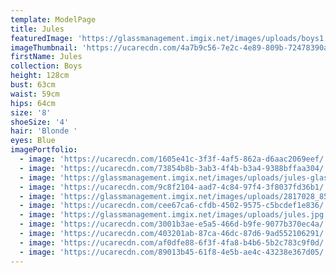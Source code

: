 ```yaml
---
template: ModelPage
title: Jules
featuredImage: 'https://glassmanagement.imgix.net/images/uploads/boys1.jpg'
imageThumbnail: 'https://ucarecdn.com/4a7b9c56-7e2c-4e89-809b-72478390a5bc/'
firstName: Jules
collection: Boys
height: 128cm
bust: 63cm
waist: 59cm
hips: 64cm
size: '8'
shoeSize: '4'
hair: 'Blonde '
eyes: Blue
imagePortfolio:
  - image: 'https://ucarecdn.com/1605e41c-3f3f-4af5-862a-d6aac2069eef/'
  - image: 'https://ucarecdn.com/73854b8b-3ab3-4f4b-b3a4-9388bffaa304/'
  - image: 'https://glassmanagement.imgix.net/images/uploads/jules-glass-2.jpg'
  - image: 'https://ucarecdn.com/9c8f2104-aad7-4c84-97f4-3f8037fd36b1/'
  - image: 'https://glassmanagement.imgix.net/images/uploads/2817028_8595970.jpg'
  - image: 'https://ucarecdn.com/cee67ca6-cfdb-4502-9575-c5bcdef1e836/'
  - image: 'https://glassmanagement.imgix.net/images/uploads/jules.jpg'
  - image: 'https://ucarecdn.com/3001b3ae-e5a5-466d-b9fe-9077b370ec4a/'
  - image: 'https://ucarecdn.com/403201ab-87ca-46dc-87d6-9ad552106291/'
  - image: 'https://ucarecdn.com/af0dfe88-6f3f-4fa8-b4b6-5b2c783c9f0d/'
  - image: 'https://ucarecdn.com/89013b45-61f8-4e5b-ae4c-43238e367d05/'
---
```


